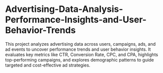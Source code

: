 # Advertising-Data-Analysis-Performance-Insights-and-User-Behavior-Trends
This project analyzes advertising data across users, campaigns, ads, and ad events to uncover performance trends and user behavior insights. It evaluates key metrics like CTR, Conversion Rate, CPC, and CPA, highlights top-performing campaigns, and explores demographic patterns to guide targeted and cost-effective ad strategies.

